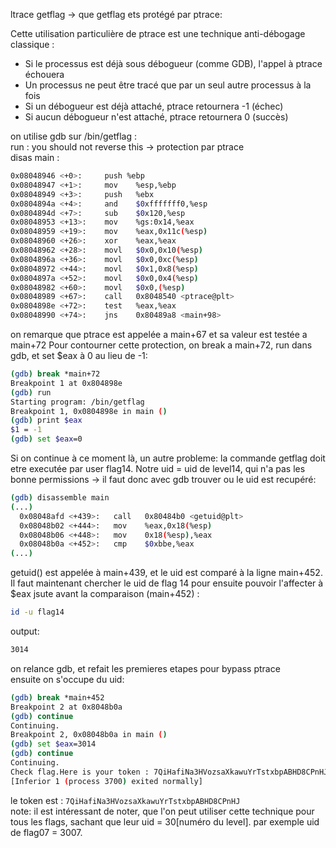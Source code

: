ltrace getflag -> que getflag ets protégé par ptrace: 

Cette utilisation particulière de ptrace est une technique anti-débogage classique :

- Si le processus est déjà sous débogueur (comme GDB), l'appel à ptrace échouera
- Un processus ne peut être tracé que par un seul autre processus à la fois
- Si un débogueur est déjà attaché, ptrace retournera -1 (échec)
- Si aucun débogueur n'est attaché, ptrace retournera 0 (succès)

on utilise gdb sur /bin/getflag :  
	run : you should not reverse this -> protection par ptrace  
	disas main :  
```bash
0x08048946 <+0>:     push %ebp
0x08048947 <+1>:     mov    %esp,%ebp
0x08048949 <+3>:     push   %ebx
0x0804894a <+4>:     and    $0xfffffff0,%esp
0x0804894d <+7>:     sub    $0x120,%esp
0x08048953 <+13>:    mov    %gs:0x14,%eax
0x08048959 <+19>:    mov    %eax,0x11c(%esp)
0x08048960 <+26>:    xor    %eax,%eax
0x08048962 <+28>:    movl   $0x0,0x10(%esp)
0x0804896a <+36>:    movl   $0x0,0xc(%esp)
0x08048972 <+44>:    movl   $0x1,0x8(%esp)
0x0804897a <+52>:    movl   $0x0,0x4(%esp)
0x08048982 <+60>:    movl   $0x0,(%esp)
0x08048989 <+67>:    call   0x8048540 <ptrace@plt>
0x0804898e <+72>:    test   %eax,%eax
0x08048990 <+74>:    jns    0x80489a8 <main+98>
```  
on remarque que ptrace est appelée a main+67 et sa valeur est testée a main+72 
Pour contourner cette protection, on break a main+72, run dans gdb, et set $eax à 0 au lieu de -1:

```bash
(gdb) break *main+72
Breakpoint 1 at 0x804898e
(gdb) run
Starting program: /bin/getflag
Breakpoint 1, 0x0804898e in main ()
(gdb) print $eax
$1 = -1
(gdb) set $eax=0                           
```
Si on continue à ce moment là, un autre probleme: la commande getflag doit etre executée par user flag14. Notre uid = uid de level14, qui n'a pas les bonne permissions  -> il faut donc avec gdb trouver ou le uid est recupéré:
```bash
(gdb) disassemble main
(...)
  0x08048afd <+439>:   call   0x80484b0 <getuid@plt>
  0x08048b02 <+444>:   mov    %eax,0x18(%esp)
  0x08048b06 <+448>:   mov    0x18(%esp),%eax
  0x08048b0a <+452>:   cmp    $0xbbe,%eax
(...)       
```
getuid() est appelée à main+439, et le uid est comparé à la ligne main+452. 
Il faut maintenant chercher le uid de flag 14 pour ensuite pouvoir l'affecter à $eax jsute avant la comparaison (main+452) :  
```bash
id -u flag14
```
output:
```bash
3014
```

on relance gdb, et refait les premieres etapes pour bypass ptrace  
ensuite on s'occupe du uid:
```bash
(gdb) break *main+452
Breakpoint 2 at 0x8048b0a
(gdb) continue
Continuing.
Breakpoint 2, 0x08048b0a in main ()
(gdb) set $eax=3014
(gdb) continue
Continuing.
Check flag.Here is your token : 7QiHafiNa3HVozsaXkawuYrTstxbpABHD8CPnHJ
[Inferior 1 (process 3700) exited normally]                     
```
le token est : `7QiHafiNa3HVozsaXkawuYrTstxbpABHD8CPnHJ`  
note: il est intéressant de noter, que l'on peut utiliser cette technique pour tous les flags, sachant que leur uid = 30[numéro du level]. par exemple uid de flag07 = 3007.